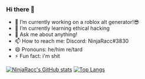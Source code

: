 ### Hi there 👋




- 🔭 I’m currently working on a roblox alt generator!😎
- 🌱 I’m currently learning ethical hacking
- 💬 Ask me about anything!
- 📫 How to reach me: Discord: NinjaRacc#3830
- 😄 Pronouns: he/him re/tard
- ⚡ Fun fact: i'm shit 





[![NinjaRacc's GitHub stats](https://github-readme-stats.vercel.app/api?username=MrBigBoob&show_icons=true&theme=tokyonight)](https://github.com/anuraghazra/github-readme-stats)
[![Top Langs](https://github-readme-stats.vercel.app/api/top-langs/?username=MrBigBoob&theme=tokyonight)](https://github.com/anuraghazra/github-readme-stats)

